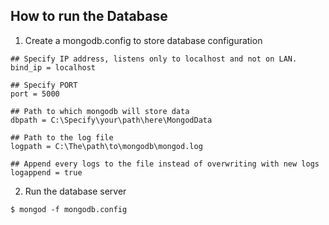 ## How to run the Database

1. Create a mongodb.config to store database configuration

```
## Specify IP address, listens only to localhost and not on LAN.
bind_ip = localhost

## Specify PORT
port = 5000

## Path to which mongodb will store data
dbpath = C:\Specify\your\path\here\MongodData

## Path to the log file
logpath = C:\The\path\to\mongodb\mongod.log

## Append every logs to the file instead of overwriting with new logs
logappend = true
```

2. Run the database server

```
$ mongod -f mongodb.config
```

